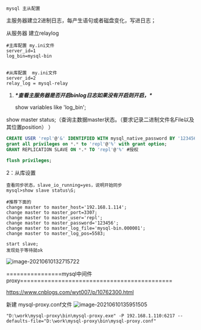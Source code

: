 ```
mysql 主从配置
```

主服务器建立2进制日志，每产生语句或者磁盘变化，写进日志；

从服务器 建立relaylog   

```
#主库配置 my.ini文件
server_id=1
log_bin=mysql-bin
```

```

#从库配置  my.ini文件
server_id=2
relay_log = mysql-relay
```





1. ***\*查看主服务器是否开启binlog日志如果没有开启则开启，\****

   show variables like 'log_bin';

 show master status;（查询主数据master状态。（要求记录二进制文件名File以及其位置position）  ）

```sql
CREATE USER 'repl'@'&' IDENTIFIED WITH mysql_native_password BY '123456';
grant all privileges on *.* to 'repl'@'%' with grant option; 
GRANT REPLICATION SLAVE ON *.* TO 'repl'@'%' #授权

flush privileges; 
```

2：从库设置

```
查看同步状态，slave_io_running=yes，说明开始同步
mysql>show slave status\G;
```

```
#推荐下面的
change master to master_host='192.168.1.114';
change master to master_port=3307;
change master to master_user='repl';
change master to master_password='123456';
change master to master_log_file='mysql-bin.000001';
change master to master_log_pos=5583;

```

```
start slave;
发现处于等待就ok
```

![image-20210610132715722](C:\Users\Administrator\AppData\Roaming\Typora\typora-user-images\image-20210610132715722.png)





================mysql中间件 proxy============================================

https://www.cnblogs.com/wyt007/p/10762300.html

新建  mysql-proxy.conf文件
![image-20210610135951505](C:\Users\Administrator\AppData\Roaming\Typora\typora-user-images\image-20210610135951505.png)

```
"D:\work\mysql-proxy\bin\mysql-proxy.exe" -P 192.168.1.110:6217 --defaults-file="D:\work\mysql-proxy\bin\mysql-proxy.conf"

```